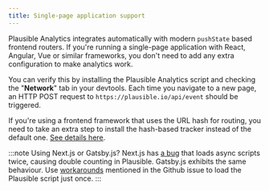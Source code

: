 ```yaml
---
title: Single-page application support
---
```


Plausible Analytics integrates automatically with modern `pushState` based frontend routers. If you're running a single-page application
with React, Angular, Vue or similar frameworks, you don't need to add any extra configuration to make analytics work.

You can verify this by installing the Plausible Analytics script and checking the "**Network**" tab in your devtools. Each time you navigate to a new page, an HTTP POST request to `https://plausible.io/api/event` should be triggered.

If you're using a frontend framework that uses the URL hash for routing, you need to take an extra step to install the hash-based tracker instead of the default one. [See details here](hash-based-routing.md).

:::note
Using Next.js or Gatsby.js? Next.js has [a bug](https://github.com/zeit/next.js/issues/9070) that loads async scripts twice, causing double counting in Plausible. Gatsby.js exhibits the same behaviour. Use [workarounds](https://github.com/zeit/next.js/issues/9070#issuecomment-552981178) mentioned in the Github issue to load the Plausible script just once.
:::
